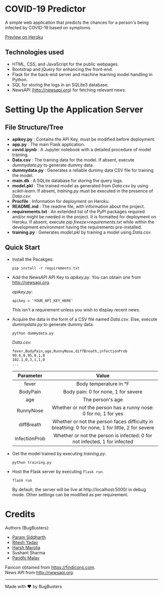 # COVID-19 Predictor

A simple web application that predicts the chances for a person's being infected by COVID-19 based on symptoms.

[Preview on Heroku](http://covid-predict-app.herokuapp.com)

## Technologies used

- HTML, CSS, and JavaScript for the public webpages.
- Bootstrap and jQuery for enhancing the front-end.
- Flask for the back-end server and machine learning model handling in Python.
- SQL for storing the logs in an SQLite3 database.
- NewsAPI (http://newsapi.org) for fetching relevant news.

# Setting Up the Application Server

## File Structure/Tree

- **apikey.py** : Contains the API Key, must be modified before deployment.
- **app.py** : The main Flask application.
- **covid.ipynb** : A Jupyter notebook with a detailed procedure of model training.
- **Data.csv** : The training data for the model. If absent, execute _dummydata.py_ to generate dummy data.
- **dummydata.py** : Generates a reliable dummy data CSV file for training the model.
- **main.db** : A SQLite database for storing the query logs.
- **model.pkl** : The trained model as generated from _Data.csv_ by using _scikit-learn_. If absent, _training.py_ must be executed in the presence of _Data.csv_.
- **Procfile** : Information for deployment on Heroku.
- **README.md** : The readme file, with information about the project.
- **requirements.txt** : An extended list of the PyPI packages required and/or might be needed in the project. It is formatted for deployment on Heroku. If absent, execute _pip freeze>requirements.txt_ while within the development environment having the requirements pre-installed.
- **training.py** : Generates _model.pkl_ by training a model using _Data.csv_.

## Quick Start

- Install the Pacakges:

  `pip install -r requirements.txt`

- Add the NewsAPI API Key to _apikey.py_. You can obtain one from http://newsapi.org.

  _apikey.py_:

  ```
  apikey = 'YOUR_API_KEY_HERE'
  ```

  This isn't a requirement unless you wish to display recent news.

- Acquire the data in the form of a CSV file named _Data.csv_. Else, execute _dummydata.py_ to generate dummy data.

  `python dummydata.py`

  _Data.csv_:

  ```
  fever,BodyPain,age,RunnyNose,diffBreath,infectionProb
  99.6,0,95,0,1,0
  102.1,0,3,1,1,0
  ...
  ```

  |   Parameter   |                                              Value                                              |
  | :-----------: | :---------------------------------------------------------------------------------------------: |
  |     fever     |                                     Body temperature in °F                                      |
  |   BodyPain    |                               Body pain: 0 for none, 1 for severe                               |
  |      age      |                                        The person's age                                         |
  |   RunnyNose   |                 Whether or not the person has a runny nose: 0 for no, 1 for yes                 |
  |  diffBreath   | Whether or not the person faces difficulty in breathing: 0 for none, 1 for little, 2 for severe |
  | infectionProb |            Whether or not the person is infected: 0 for not infected, 1 for infected            |

- Get the model trained by executing _training.py_.

  `python training.py`

- Host the Flask server by executing `flask run`.

  `flask run`

  By default, the server will be live at http://localhost:5000/ in debug mode. Other settings can be modified as per requirement.

# Credits

Authors (BugBusters):

- [Param Siddharth](https://www.paramsid.com/)
- [Ritesh Yadav](https://github.com/DARK-art108)
- [Harsh Marolia](https://github.com/HarshMarolia)
- Sushant Sharma
- [Paridhi Malav](https://github.com/paridhi1314)

Favicon obtained from https://findicons.com.  
News API from http://newsapi.org.

---

Made with ❤️ by BugBusters
